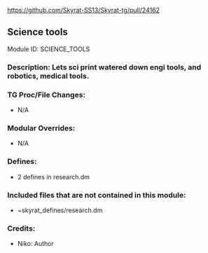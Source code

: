 <!-- This should be copy-pasted into the root of your module folder as readme.md -->

https://github.com/Skyrat-SS13/Skyrat-tg/pull/24162

## Science tools <!--Title of your addition.-->

Module ID: SCIENCE_TOOLS <!-- Uppercase, UNDERSCORE_CONNECTED name of your module, that you use to mark files. This is so people can case-sensitive search for your edits, if any. -->

### Description: Lets sci print watered down engi tools, and robotics, medical tools.

<!-- Here, try to describe what your PR does, what features it provides and any other directly useful information. -->

### TG Proc/File Changes:

- N/A
<!-- If you edited any core procs, you should list them here. You should specify the files and procs you changed.
E.g: 
- `code/modules/mob/living.dm`: `proc/overriden_proc`, `var/overriden_var`
-->

### Modular Overrides:

- N/A
<!-- If you added a new modular override (file or code-wise) for your module, you should list it here. Code files should specify what procs they changed, in case of multiple modules using the same file.
E.g: 
- `modular_skyrat/master_files/sound/my_cool_sound.ogg`
- `modular_skyrat/master_files/code/my_modular_override.dm`: `proc/overriden_proc`, `var/overriden_var`
-->

### Defines:

- 2 defines in research.dm
<!-- If you needed to add any defines, mention the files you added those defines in, along with the name of the defines. -->

### Included files that are not contained in this module:

- ~skyrat_defines/research.dm
<!-- Likewise, be it a non-modular file or a modular one that's not contained within the folder belonging to this specific module, it should be mentioned here. Good examples are icons or sounds that are used between multiple modules, or other such edge-cases. -->

### Credits:

- Niko: Author

<!-- Here go the credits to you, dear coder, and in case of collaborative work or ports, credits to the original source of the code. -->
